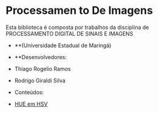 # Processamen to De Imagens

Esta biblioteca é composta por trabalhos da disciplina de PROCESSAMENTO DIGITAL DE SINAIS E IMAGENS 

* **(Universidade Estadual de Maringá)

* **Desenvolvedores:
* Thiago Rogelio Ramos
* Rodrigo Giraldi Silva

* Conteúdos:

* [HUE em HSV](https://github.com/thiagorogelio/ProcessamentoDeImagens/tree/master/HUEinHSV)
